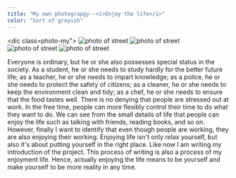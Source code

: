 ```yaml
---
title: "My own photograpgy--<i>Enjoy the life</i>"
color: "Sort of greyish"
---
```

<dic class=photo-my">
  <img src="/web1-sp/img/14th.jpg" alt="photo of street" class="photo-street">
  <img src="/web1-sp/img/studio.jpg" alt="photo of street" class="photo-street">
  <img src="/web1-sp/img/studio.jpg" alt="photo of street" class="photo-street">
  <img src="/web1-sp/img/studio.jpg" alt="photo of street" class="photo-street">
</div>
<div class="context">
  <p>Everyone is ordinary, but he or she also possesses special status in the society. 
  As a student, he or she needs to study hardly for the better future life; as a teacher, 
  he or she needs to impart knowledge; as a police, he or she needs to protect the safety of citizens; 
  as a cleaner, he or she needs to keep the environment clean and tidy; as a chef, he or she needs to ensure 
  that the food tastes well. There is no denying that people are stressed out at work. In the free time,
  people can more flexibly control their time to do what they want to do. We can see from the small details 
  of life that people can enjoy the life such as talking with friends, reading books, and so on. However, 
  finally I want to identify that even though people are working, they are also enjoying their working.
  Enjoying life isn't only relax yourself, but also it's about putting yourself in the right place. 
  Like now I am writing my introduction of the project.  This process of writing is also a process of  my enjoyment life. 
  Hence, actually enjoying the life means to be yourself and make yourself to be more reality in any time.</p>
</div>
